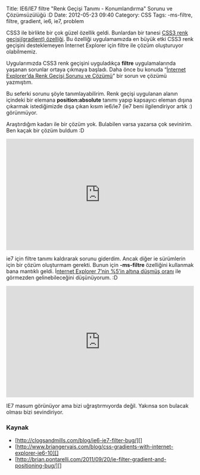 Title: IE6/IE7 filtre &quot;Renk Geçişi Tanımı - Konumlandırma&quot; Sorunu ve Çözümsüzülüğü :D
Date: 2012-05-23 09:40
Category: CSS
Tags: -ms-filtre, filtre, gradient, ie6, ie7, problem

CSS3 ile birlikte bir çok güzel özellik geldi. Bunlardan bir tanesi
[CSS3 renk geçişi(gradient) özelliği][]. Bu özelliği uygulamamızda en
büyük etki CSS3 renk geçişini desteklemeyen İnternet Explorer için
filtre ile çözüm oluşturuyor olabilmemiz.

Uygularımızda CSS3 renk geçişini uyguladıkça **filtre** uygulamalarında
yaşanan sorunlar ortaya çıkmaya başladı. Daha önce bu konuda “[İnternet
Explorer’da Renk Geçişi Sorunu ve Çözümü][]” bir sorun ve çözümü
yazmıştım.

Bu seferki sorunu şöyle tanımlayabilirim. Renk geçişi uygulanan alanın
içindeki bir elemana **position:absolute** tanımı yapıp kapsayıcı eleman
dışına çıkarmak istediğimizde dışa çıkan kısım ie6/ie7 (ie7 beni
ilgilendiriyor artık :) görünmüyor.

Araştırdığım kadarı ile bir çözüm yok. Bulabilen varsa yazarsa çok
sevinirim. Ben kaçak bir çözüm buldum :D

<iframe style="width: 100%; height: 300px" src="http://jsfiddle.net/fatihhayri/AErWW/embedded/result,css,html" allowfullscreen="allowfullscreen" frameborder="0"></iframe>

ie7 için filtre tanımı kaldırarak sorunu giderdim. Ancak diğer ie
sürümlerin için bir çözüm oluşturmam gerekti. Bunun için **-ms-filtre**
özelliğini kullanmak bana mantıklı geldi. İ[nternet Explorer 7’nin %5’in
altına düşmüş oranı][] ile görmezden gelinebileceğini düşünüyorum. :D

<iframe style="width: 100%; height: 300px" src="http://jsfiddle.net/tAFG2/1/embedded/result,css,html" allowfullscreen="allowfullscreen" frameborder="0"></iframe>

IE7 masum görünüyor ama bizi uğraştırmıyorda değil. Yakınsa son bulacak
olması bizi sevindiriyor.

### Kaynak

-   [http://clogsandmills.com/blog/ie6-ie7-filter-bug/][]
-   [http://www.briangervais.com/blog/css-gradients-with-internet-explorer-ie6-10][]
-   [http://brian.pontarelli.com/2011/09/20/ie-filter-gradient-and-positioning-bug/][]

</p>

  [CSS3 renk geçişi(gradient) özelliği]: http://www.fatihhayrioglu.com/css-renk-gecisleri-gradients/
  [İnternet Explorer’da Renk Geçişi Sorunu ve Çözümü]: http://www.fatihhayrioglu.com/internet-explorerda-renk-gecisi-sorunu-ve-cozumu/
  [nternet Explorer 7’nin %5’in altına düşmüş oranı]: http://labs.sahibinden.com/yazi/sahibinden-com-nisan-2012-ziyaretci-teknoloji-istatistikleri/
  [http://clogsandmills.com/blog/ie6-ie7-filter-bug/]: http://clogsandmills.com/blog/ie6-ie7-filter-bug/
  [http://www.briangervais.com/blog/css-gradients-with-internet-explorer-ie6-10]: http://www.briangervais.com/blog/css-gradients-with-internet-explorer-ie6-10
  [http://brian.pontarelli.com/2011/09/20/ie-filter-gradient-and-positioning-bug/]: http://brian.pontarelli.com/2011/09/20/ie-filter-gradient-and-positioning-bug/
